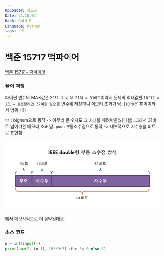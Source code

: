 ```yaml
---
UpLoader: 김도균
Date: 21.10.07
Rank: Gold.5
Language: Python
tags: 수학
---
```


# 백준 15717 떡파이어

[백준 15717 - 떡파이어](https://www.acmicpc.net/problem/15717)  
  

### 풀이 과정  

파이썬 변수의 MAX값은 `2^31-1 = 약 21억 = 31비트`이라서 문제의 최대값인 `10^12 = 1조 = 표현할려면 37비트 필요`를 변수에 저장하니 메모리 초과가 남. (`10^9`은 10억이라서 범위 내!)

`**` : bignum으로 동작  -> 아무리 큰 숫자도 그 자체를 때려박음(뇌피셜). 그래서 31비트 넘어가면 메모리 초과 남.
`pow` : 부동소수점으로 동작 -> 내부적으로 지수승을 비트로 표현함.

![부동소수점](../images/부동소수점.png)

해서 메모리적으로 더 절약된데요.


### 소스 코드

```py
n = int(input())
print(pow(2, (n-1), 10**9+7) if n != 0 else 1)
```

